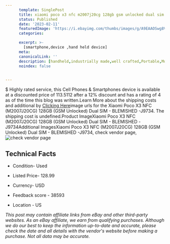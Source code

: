 ```yaml
---
      template: SinglePost
      title: xiaomi poco x3 nfc m2007j20cg 128gb gsm unlocked dual sim blemished j9734
      status: Published
      date: '2023-02-11'
      featuredImage: 'https://i.ebayimg.com/thumbs/images/g/A9EAAOSwg8Vj2sSk/s-l225.jpg'
      categories: 

      excerpt: >-
        [smartphone,device ,hand held device]
      meta:
      canonicalLink: ''
      description: [handheld,industrially made,well crafted,Portable,Mobile,Compact,Convenient,Lightweight,Maneuverable,Man-portable,Miniature,Carriable,Hand-held,Light,Holdable,Transportable,Mobile device,Pocket-sized,On-the-go,Wireless,Cordless,Compact size,Convenient size, smartphone,device ,hand held device]
      noindex: false

        
---
```

$
    Highly rated service, this Cell Phones & Smartphones device is available at a discounted price of 113.5112 after a 12% discount and has a rating of 4 as of the time this blog was written.Learn More about the shipping costs and additional by [Clicking Here](https://www.ebay.com/itm/134433351844?hash=item1f4cda28a4%3Ag%3AA9EAAOSwg8Vj2sSk&mkevt=1&mkcid=1&mkrid=711-53200-19255-0&campid=%253CePNCampaignId%253E&customid=%253CreferenceId%253E&toolid=10049)image urls for the Xiaomi Poco X3 NFC (M2007J20CG) 128GB (GSM Unlocked) Dual SIM - BLEMISHED -J9734. The shipping cost is undefined.Product ImageXiaomi Poco X3 NFC (M2007J20CG) 128GB (GSM Unlocked) Dual SIM - BLEMISHED -J9734Additional ImagesXiaomi Poco X3 NFC (M2007J20CG) 128GB (GSM Unlocked) Dual SIM - BLEMISHED -J9734, check vendor page, ![check vendor page](https://origin-galleryplus.ebayimg.com/ws/web/134433351844_2_0_1/225x225.jpg,https://origin-galleryplus.ebayimg.com/ws/web/134433351844_3_0_1/225x225.jpg,https://origin-galleryplus.ebayimg.com/ws/web/134433351844_4_0_1/225x225.jpg,https://origin-galleryplus.ebayimg.com/ws/web/134433351844_5_0_1/225x225.jpg,https://origin-galleryplus.ebayimg.com/ws/web/134433351844_6_0_1/225x225.jpg,https://origin-galleryplus.ebayimg.com/ws/web/134433351844_7_0_1/225x225.jpg,https://origin-galleryplus.ebayimg.com/ws/web/134433351844_8_0_1/225x225.jpg)
    
    

 ## Technical Facts 



     
      

 - Condition- Used 


      

 - Listed Price- 128.99 


      

 - Currency- USD 


      

 - Feedback score - 38593 


      

 - Location - US 


      
      

 *_This post may contain affiliate links from eBay and other third-party websites. As an eBay affiliate, we earn from qualifying purchases. Although we do our best to keep the information up-to-date and accurate, please check the date and all details with the vendor's website before making a purchase. Not all data may be accurate._*



    
    
    
    
    